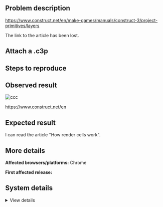 ## Problem description

https://www.construct.net/en/make-games/manuals/construct-3/project-primitives/layers

The link to the article has been lost.

## Attach a .c3p



## Steps to reproduce



## Observed result

![ccc](https://user-images.githubusercontent.com/91274932/175827127-8c5821e2-c5b5-400a-a0df-d892c3f29b82.png)

https://www.construct.net/en

## Expected result

I can read the article "How render cells work".

## More details



**Affected browsers/platforms:** Chrome

**First affected release:** 

## System details

<details><summary>View details</summary>



</details>
